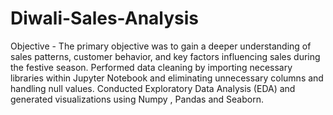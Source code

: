 # Diwali-Sales-Analysis

Objective - The primary objective was to gain a deeper understanding of sales patterns, customer behavior, and key factors
influencing sales during the festive season.
Performed data cleaning by importing necessary libraries within Jupyter Notebook and eliminating unnecessary columns and
handling null values.
Conducted Exploratory Data Analysis (EDA) and generated visualizations using Numpy , Pandas and Seaborn.
